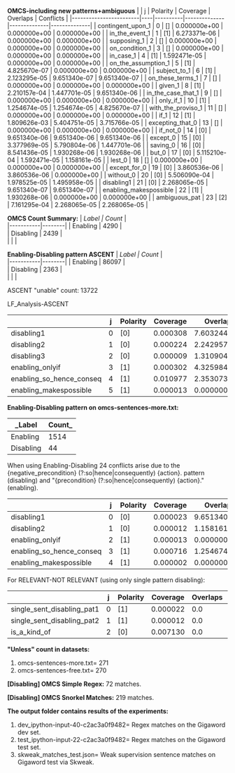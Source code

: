 **OMCS-including new patterns+ambiguous**
|                        | j  | Polarity | Coverage     | Overlaps     | Conflicts    |
|------------------------|----|----------|--------------|--------------|--------------|
| contingent_upon_1      | 0  | []       | 0.000000e+00 | 0.000000e+00 | 0.000000e+00 |
| in_the_event_1         | 1  | [1]      | 6.273371e-06 | 0.000000e+00 | 0.000000e+00 |
| supposing_1            | 2  | []       | 0.000000e+00 | 0.000000e+00 | 0.000000e+00 |
| on_condition_1         | 3  | []       | 0.000000e+00 | 0.000000e+00 | 0.000000e+00 |
| in_case_1              | 4  | [1]      | 1.592471e-05 | 0.000000e+00 | 0.000000e+00 |
| on_the_assumption_1    | 5  | [1]      | 4.825670e-07 | 0.000000e+00 | 0.000000e+00 |
| subject_to_1           | 6  | [1]      | 2.123295e-05 | 9.651340e-07 | 9.651340e-07 |
| on_these_terms_1       | 7  | []       | 0.000000e+00 | 0.000000e+00 | 0.000000e+00 |
| given_1                | 8  | [1]      | 2.210157e-04 | 1.447701e-05 | 9.651340e-06 |
| in_the_case_that_1     | 9  | []       | 0.000000e+00 | 0.000000e+00 | 0.000000e+00 |
| only_if_1              | 10 | [1]      | 1.254674e-05 | 1.254674e-05 | 4.825670e-07 |
| with_the_proviso_1     | 11 | []       | 0.000000e+00 | 0.000000e+00 | 0.000000e+00 |
| if_1                   | 12 | [1]      | 1.809626e-03 | 5.404751e-05 | 3.715766e-05 |
| excepting_that_0       | 13 | []       | 0.000000e+00 | 0.000000e+00 | 0.000000e+00 |
| if_not_0               | 14 | [0]      | 9.651340e-06 | 9.651340e-06 | 9.651340e-06 |
| except_0               | 15 | [0]      | 3.377969e-05 | 5.790804e-06 | 1.447701e-06 |
| saving_0               | 16 | [0]      | 8.541436e-05 | 1.930268e-06 | 1.930268e-06 |
| but_0                  | 17 | [0]      | 5.115210e-04 | 1.592471e-05 | 1.158161e-05 |
| lest_0                 | 18 | []       | 0.000000e+00 | 0.000000e+00 | 0.000000e+00 |
| except_for_0           | 19 | [0]      | 3.860536e-06 | 3.860536e-06 | 0.000000e+00 |
| without_0              | 20 | [0]      | 5.506090e-04 | 1.978525e-05 | 1.495958e-05 |
| disabling1             | 21 | [0]      | 2.268065e-05 | 9.651340e-07 | 9.651340e-07 |
| enabling_makespossible | 22 | [1]      | 1.930268e-06 | 0.000000e+00 | 0.000000e+00 |
| ambiguous_pat          | 23 | [2]      | 7.161295e-04 | 2.268065e-05 | 2.268065e-05 |

**OMCS Count Summary:**
| _Label    | Count_ |   
|-----------|--------|
| Enabling  | 4290   |  
| Disabling | 2439   |  
|           |        | 




**Enabling-Disabling pattern ASCENT**
| _Label    | Count_ |   
|-----------|--------|
| Enabling  | 86097  |  
| Disabling | 2363   |  
|           |        | 

ASCENT "unable" count: 13722

LF_Analysis-ASCENT

|                          | j  | Polarity | Coverage | Overlaps     | Conflicts    |
|--------------------------|----|----------|----------|--------------|--------------|
| disabling1               | 0  | [0]      | 0.000308 | 7.603244e-06 | 7.603244e-06 |
| disabling2               | 1  | [0]      | 0.000224 | 2.242957e-04 | 2.242957e-04 |
| disabling3               | 2  | [0]      | 0.000009 | 1.310904e-07 | 1.310904e-07 |
| enabling_onlyif          | 3  | [1]      | 0.000302 | 4.325984e-06 | 0.000000e+00 |
| enabling_so_hence_conseq | 4  | [1]      | 0.010977 | 2.353073e-04 | 2.309813e-04 |
| enabling_makespossible   | 5  | [1]      | 0.000013 | 0.000000e+00 | 0.000000e+00 |



**Enabling-Disabling pattern on omcs-sentences-more.txt:**

| _Label    | Count_ |
|-----------|--------|
| Enabling  | 1514   |
| Disabling | 44     |

When using Enabling-Disabling 24 conflicts arise due to the {negative_precondition} (?:so|hence|consequently) {action}\. pattern (disabling) and "{precondition} (?:so|hence|consequently) {action}." (enabling).

|                          | j | Polarity | Coverage | Overlaps     | Conflicts    |
|--------------------------|---|----------|----------|--------------|--------------|
| disabling1               | 0 | [0]      | 0.000023 | 9.651340e-07 | 9.651340e-07 |
| disabling2               | 1 | [0]      | 0.000012 | 1.158161e-05 | 1.158161e-05 |
| enabling_onlyif          | 2 | [1]      | 0.000013 | 0.000000e+00 | 0.000000e+00 |
| enabling_so_hence_conseq | 3 | [1]      | 0.000716 | 1.254674e-05 | 1.254674e-05 |
| enabling_makespossible   | 4 | [1]      | 0.000002 | 0.000000e+00 | 0.000000e+00 |

For RELEVANT-NOT RELEVANT (using only single pattern disabling):

|                            | j | Polarity | Coverage | Overlaps | Conflicts |
|----------------------------|---|----------|----------|----------|-----------|
| single_sent_disabling_pat1 | 0 | [1]      | 0.000022 | 0.0      | 0.0       |
| single_sent_disabling_pat2 | 1 | [1]      | 0.000012 | 0.0      | 0.0       |
| is_a_kind_of               | 2 | [0]      | 0.007130 | 0.0      | 0.0       |

**"Unless" count in datasets:**
1. omcs-sentences-more.txt= 271
2. omcs-sentences-free.txt= 270

**[Disabling] OMCS Simple Regex:** 72 matches.

**[Disabling] OMCS Snorkel Matches:** 219 matches.

**The output folder contains results of the experiments:**
1. dev_ipython-input-40-c2ac3a0f9482= Regex matches on the Gigaword dev set.
2. test_ipython-input-22-c2ac3a0f9482= Regex matches on the Gigaword test set.
3. skweak_matches_test.json= Weak supervision sentence matches on Gigaword test via Skweak.
